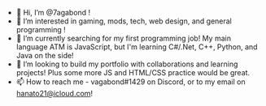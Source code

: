 - 👋 Hi, I’m @7agabond !
- 👀 I’m interested in gaming, mods, tech, web design, and general programming !
- 🌱 I’m currently searching for my first programming job! My main language ATM is JavaScript, but I'm learning C#/.Net, C++, Python, and Java on the side! 
- 💞️ I’m looking to build my portfolio with collaborations and learning projects! Plus some more JS and HTML/CSS practice would be great.
- 📫 How to reach me - vagabond#1429 on Discord, or to my email on hanato21@icloud.com!

<!---
7agabond/7agabond is a ✨ special ✨ repository because its `README.md` (this file) appears on your GitHub profile.
You can click the Preview link to take a look at your changes.
--->
